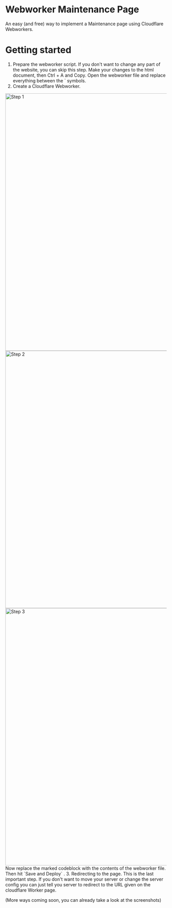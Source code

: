 # Webworker Maintenance Page
An easy (and free) way to implement a Maintenance page using Cloudflare Webworkers.

# Getting started
1. Prepare the webworker script. If you don't want to change any part of the website, you can skip this step. Make your changes to the html document, then Ctrl + A and Copy. Open the webworker file and replace everything between the \` symbols.
2. Create a Cloudflare Webworker.
<img src="https://github.com/TheGreyDiamond/Webworker-Maintenance-Page/blob/central/Guide/step1.png" alt="Step 1" width="800"/>
<img src="https://github.com/TheGreyDiamond/Webworker-Maintenance-Page/blob/central/Guide/step2.png" alt="Step 2" width="800"/>
<img src="https://github.com/TheGreyDiamond/Webworker-Maintenance-Page/blob/central/Guide/step3.png" alt="Step 3" width="800"/>
 Now replace the marked codeblock with the contents of the webworker file. Then hit `Save and Deploy` .
 3. Redirecting to the page.
  This is the last important step. If you don't want to move your server or change the server config you can just tell you server to redirect to the URL given on the cloudflare Worker page.
  
  (More ways coming soon, you can already take a look at the screenshots)
